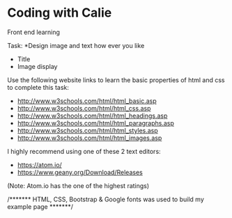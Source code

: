 # Coding with Calie


Front end learning


Task: *Design image and text how ever you like

- Title
- Image display 

Use the following website links to learn the basic properties of html and css to complete this task: 

- http://www.w3schools.com/html/html_basic.asp
- http://www.w3schools.com/html/html_css.asp
- http://www.w3schools.com/html/html_headings.asp
- http://www.w3schools.com/html/html_paragraphs.asp
- http://www.w3schools.com/html/html_styles.asp
- http://www.w3schools.com/html/html_images.asp

I highly recommend using one of these 2 text editors:

- https://atom.io/
- https://www.geany.org/Download/Releases 

(Note: Atom.io has the one of the highest ratings)

/******* HTML, CSS, Bootstrap & Google fonts was used to build my example page *******/
